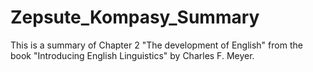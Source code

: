 # Zepsute_Kompasy_Summary
This is a summary of Chapter 2 "The development of English" from the book "Introducing English Linguistics" by Charles F. Meyer. 